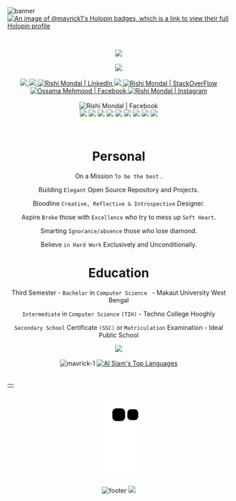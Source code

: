 <!--- assets are created on Canva --->
<!--- Feel free to download the assets and use them in your profile --->
<!--- to upload an asset, create an issue on any of your repositories and add files, the link will be generated --->


<!--- animated text, to copy, just replace the lines with your choice or visit https://readme-typing-svg.herokuapp.com --->
  
<!---



--->
  
<!--- header image --->
![banner](https://github.com/MAVRICK-1/MAVRICK-1/assets/146999057/e0d3748e-a7fe-4bf0-ba79-6f372265eab3)
[![An image of @mavrick1's Holopin badges, which is a link to view their full Holopin profile](https://holopin.me/mavrick1)](https://holopin.io/@mavrick1)

<div align="center">
  
<p align="left">
  <img alt="" style="{max-height: 0px}" src="">
</p>

  
<!--- portfolio launch image --->
  
<a href="http://MAVRICK-1.github.io">
  
  <img height="300" src="https://user-images.githubusercontent.com/60597290/151966205-54a50cb6-2401-49bc-992c-dd926c8ecd09.svg"/>
  
  ![](https://komarev.com/ghpvc/?username=MAVRICK-1&color=blueviolet&label=Profile+Views)
</a>

  
<!--- social media icons, you can find them in the assets directory of this repo --->
  
<a href="#">
    <img height="55" src="https://user-images.githubusercontent.com/60597290/152035696-80cad2ec-b4dd-4552-88e6-b6b466124f5b.png" />
</a>

<a href="#">
    <img height="55" src="https://user-images.githubusercontent.com/60597290/152035929-b7f75d38-e1c2-4325-a97e-7b934b8534e2.png" />
</a>
  
<a href="#" target="_blank">
  <img height="55" alt="Rishi Mondal | LinkedIn"  src="https://user-images.githubusercontent.com/60597290/152035581-a7c6c0c3-65c3-4160-89c0-e90ddc1e8d4e.png"/>
</a>
  
<a href="#">
    <img height="55" src="https://user-images.githubusercontent.com/60597290/152042608-2ae071b9-2a64-49be-a49d-f830152cf8d4.png" />
</a>
  
<a href="#" target="_blank">
  <img height="55" alt="Rishi Mondal | StackOverFlow" src="https://user-images.githubusercontent.com/60597290/152035786-d00aa1c3-56af-4d45-8a3c-15846d1a123d.png" />
</a>

  
<a href="#" target="_blank">
  <img height="55" alt="Ossama Mehmood | Facebook" src="https://user-images.githubusercontent.com/60597290/152035015-605f666e-bfe9-4723-a900-0b1e2790b8f1.png" />
</a>
  
<a href="https://www.instagram.com/realmavrick_1/?hl=en" target="_blank">
  <img height="55" alt="Rishi Mondal | Instagram"  src="https://user-images.githubusercontent.com/60597290/152036063-21242e52-af65-4a33-af5d-790466244407.png" target="-blank">
</a>

  
<!--- a bit of vertical space & languages text --->
  
<div>&nbsp;</div>
  
<img height="65" alt="Rishi Mondal | Facebook" src="https://user-images.githubusercontent.com/60597290/152353234-0715ffd6-7680-4536-9fdc-ef1abc74c469.svg" />

<div></div>
  
  
<!--- language icons --->
  
  
<img height="100" src="https://user-images.githubusercontent.com/60597290/152359293-4c3dc461-2be7-4d75-b5e3-6244637020e1.png" />
<img height="100" src="https://user-images.githubusercontent.com/60597290/152362823-eb0e032a-5c84-4832-803c-c77bf5b558a0.png" />
<img height="100" src="https://user-images.githubusercontent.com/60597290/152361790-b7faad3d-5f95-468a-aa51-e38f39419ec4.png" />
<img height="100" src="https://user-images.githubusercontent.com/60597290/152363164-01140f44-5328-4ea3-8d95-fec21af7e295.png" />
<img height="100" src="https://user-images.githubusercontent.com/60597290/152366195-2a7a5be2-acc8-485c-9908-861bcfaa3f2b.png" />
<img height="100" src="https://user-images.githubusercontent.com/60597290/152366251-81e7024b-81c6-422c-ae71-ad035850d030.png" />
<img height="100" src="https://user-images.githubusercontent.com/60597290/152366230-0d5c915e-b212-49cc-b5d5-00d50b1493f6.png" />
<img height="100" src="https://user-images.githubusercontent.com/60597290/152366154-ec1ddf07-fcf8-41f5-a5f8-ccfc331622a2.png" />
<img height="100" src="https://user-images.githubusercontent.com/60597290/152366741-4ebfc910-49b4-4365-829d-89f9a5873ff5.png" />
  
  
&nbsp;
<!-- <h1 align="center">
  ABOUT ME
</h1>
  
<img width="130" height="150" src="https://raw.githubusercontent.com/ossamamehmood/ossamamehmood/main/assets/icons/about.png" />
   -->


  
  <!--- Personal --->  
  
<h1 align="center">
    Personal 
    </h2>

On a Mission `To be the best` .
  
Building `Elegant` Open Source Repository and Projects.
  
Bloodline `Creative, Reflective & Introspective` Designer.
  
Aspire `Broke` those with `Excellence` who try to mess up `Soft Heart`.
  
Smarting `Ignorance/absence` those who lose diamond.
  
Believe `in Hard Work` Exclusively and Unconditionally.
  
  
  <!--- Education --->  
  
  
<h1 align="center">
    Education 
    </h2>

  Third Semester - `Bachelor` in `Computer Science ` - Makaut University West Bengal
  
  `Intermediate` in `Computer Science` `(TIH)` - Techno College Hooghly 
  
  `Secondary School` Certificate `(SSC)` or `Matriculation` Examination - Ideal Public School

  <!--- Portfolio/Website --->  
<!---
<h1 align="center">
    Portfolio/Website
    </h2>
  
  `Personal Website` -> <a href="https://ossamamehmood.github.io" target="_blank">`Ossama Mehmood`</a>
  
  `Behance (Portfolio)` -> <a href="https://www.behance.net/ossamamehmood" target="_blank">`Ossama Mehmood`</a>

  `Figma (UI/UX)` -> <a href="https://www.figma.com/@ossamamehmood" target="_blank">`Ossama Mehmood`</a>
  
  `Linktree` -> <a href="https://linktr.ee/ossamamehmood" target="_blank">`Ossama Mehmood`</a>
  
  --->
  <!--- Buy Me a Coffee ☕ ---> 
  
<!--- <h3 align="center"></h3>
<p><a href="https://www.buymeacoffee.com/ossamamehmood"> <img align="center" src="https://cdn.buymeacoffee.com/buttons/v2/default-pink.png" height="40" width="160" alt="oss amehmood" /></a><a href="https://ko-fi.com/ossamamehmood">
<img align="center" src="https://cdn.ko-fi.com/cdn/kofi3.png?v=3" height="40" width="160" alt="ossamamehmood" /></a></p> --->

  
  <!--- adding 3D earth icon to show some love for the environment 🌏 --->
  
<img height="40" src="https://user-images.githubusercontent.com/60597290/152370900-69dce999-2e00-4227-9547-917fa1a4b06e.png" />
  
<p align="center">
  <img width="400px" src="https://github-readme-streak-stats.herokuapp.com/?user=mavrick-1&" alt="mavrick-1" height="192px" width="49.5%"/>
   <a href="https://github.com/MAVRICK-1"><img alt="Al Siam's Top Languages" src="https://denvercoder1-github-readme-stats.vercel.app/api/top-langs/?username=MAVRICK-1&langs_count=8&layout=compact&theme=react&border_color=7F3FBF&bg_color=0D1117&title_color=F85D7F&icon_color=F8D866" height="192px" width="49.5%"/></a>
  
</p>
<!--<p><img align="center" src="https://github-readme-stats.vercel.app/api/top-langs?username=mavrick-1&show_icons=true&locale=en&layout=compact" alt="mavrick-1" /></p>

<!--- Recent Activity ☂️ ---> 

<h1 align="center">
<!--     Recent Activity ☂️ -->
    </h2>
<table align="center">
  <tr>
    <div style="text-align: center;">
    <td align="left">
<!--START_SECTION:activity-->
<!--END_SECTION:activity-->

 </td>
   </div>
  </tr>
</table>



<!--- Github snack contribution graph --->
  
<div align="center"> <img src="https://raw.githubusercontent.com/muhiqsimui/muhiqsimui/output/github-contribution-grid-snake.svg" /></div>

<!--- building footer with spaceship question --->
  
![footer](https://user-images.githubusercontent.com/60597290/152518980-fa55fbc8-81fe-4bba-bf52-21320455e217.png)
<img height="50" src="https://user-images.githubusercontent.com/60597290/152519754-992acfbc-39df-489d-a01a-72ea86a08996.png" />
  
 </div>
